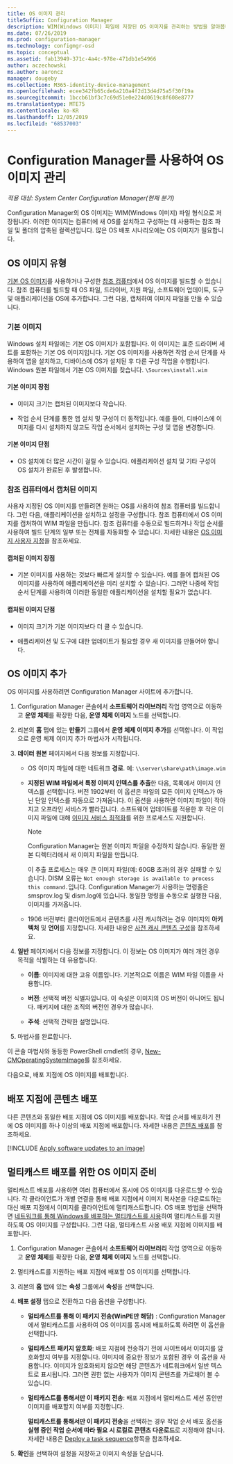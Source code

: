 ```yaml
---
title: OS 이미지 관리
titleSuffix: Configuration Manager
description: WIM(Windows 이미지) 파일에 저장된 OS 이미지를 관리하는 방법을 알아봅니다.
ms.date: 07/26/2019
ms.prod: configuration-manager
ms.technology: configmgr-osd
ms.topic: conceptual
ms.assetid: fab13949-371c-4a4c-978e-471db1e54966
author: aczechowski
ms.author: aaroncz
manager: dougeby
ms.collection: M365-identity-device-management
ms.openlocfilehash: ecee342fb65cde6a210a4f2d13d4d75a5f30f19a
ms.sourcegitcommit: 1bccb61bf3c7c69d51e0e224d0619c8f608e8777
ms.translationtype: MTE75
ms.contentlocale: ko-KR
ms.lasthandoff: 12/05/2019
ms.locfileid: "68537003"
---
```

# <a name="manage-os-images-with-configuration-manager"></a>Configuration Manager를 사용하여 OS 이미지 관리

*적용 대상: System Center Configuration Manager(현재 분기)*

Configuration Manager의 OS 이미지는 WIM(Windows 이미지) 파일 형식으로 저장됩니다. 이러한 이미지는 컴퓨터에 새 OS를 설치하고 구성하는 데 사용하는 참조 파일 및 폴더의 압축된 컬렉션입니다. 많은 OS 배포 시나리오에는 OS 이미지가 필요합니다.


## <a name="os-image-types"></a>OS 이미지 유형

[기본 OS 이미지](#default-image)를 사용하거나 구성한 [참조 컴퓨터](#bkmk_capture)에서 OS 이미지를 빌드할 수 있습니다. 참조 컴퓨터를 빌드할 때 OS 파일, 드라이버, 지원 파일, 소프트웨어 업데이트, 도구 및 애플리케이션을 OS에 추가합니다. 그런 다음, 캡처하여 이미지 파일을 만들 수 있습니다.

### <a name="default-image"></a>기본 이미지

Windows 설치 파일에는 기본 OS 이미지가 포함됩니다. 이 이미지는 표준 드라이버 세트를 포함하는 기본 OS 이미지입니다. 기본 OS 이미지를 사용하면 작업 순서 단계를 사용하여 앱을 설치하고, 디바이스에 OS가 설치된 후 다른 구성 작업을 수행합니다. Windows 원본 파일에서 기본 OS 이미지를 찾습니다. `\Sources\install.wim`  

#### <a name="default-image-advantages"></a>기본 이미지 장점

- 이미지 크기는 캡처된 이미지보다 작습니다.  

- 작업 순서 단계를 통한 앱 설치 및 구성이 더 동적입니다. 예를 들어, 디바이스에 이미지를 다시 설치하지 않고도 작업 순서에서 설치하는 구성 및 앱을 변경합니다.  

#### <a name="default-image-disadvantages"></a>기본 이미지 단점

- OS 설치에 더 많은 시간이 걸릴 수 있습니다. 애플리케이션 설치 및 기타 구성이 OS 설치가 완료된 후 발생합니다.  


### <a name="bkmk_capture"></a> 참조 컴퓨터에서 캡처된 이미지

사용자 지정된 OS 이미지를 만들려면 원하는 OS를 사용하여 참조 컴퓨터를 빌드합니다. 그런 다음, 애플리케이션을 설치하고 설정을 구성합니다. 참조 컴퓨터에서 OS 이미지를 캡처하여 WIM 파일을 만듭니다. 참조 컴퓨터를 수동으로 빌드하거나 작업 순서를 사용하여 빌드 단계의 일부 또는 전체를 자동화할 수 있습니다. 자세한 내용은 [OS 이미지 사용자 지정](/sccm/osd/get-started/customize-operating-system-images)을 참조하세요.  

#### <a name="captured-image-advantages"></a>캡처된 이미지 장점

- 기본 이미지를 사용하는 것보다 빠르게 설치할 수 있습니다. 예를 들어 캡처된 OS 이미지를 사용하여 애플리케이션을 미리 설치할 수 있습니다. 그러면 나중에 작업 순서 단계를 사용하여 이러한 동일한 애플리케이션을 설치할 필요가 없습니다.  

#### <a name="captured-image-disadvantages"></a>캡처된 이미지 단점

- 이미지 크기가 기본 이미지보다 더 클 수 있습니다.  

- 애플리케이션 및 도구에 대한 업데이트가 필요할 경우 새 이미지를 만들어야 합니다.  


## <a name="BKMK_AddOSImages"></a> OS 이미지 추가  

OS 이미지를 사용하려면 Configuration Manager 사이트에 추가합니다.

1. Configuration Manager 콘솔에서 **소프트웨어 라이브러리** 작업 영역으로 이동하고 **운영 체제**를 확장한 다음, **운영 체제 이미지** 노드를 선택합니다.  

2. 리본의 **홈** 탭에 있는 **만들기** 그룹에서 **운영 체제 이미지 추가**를 선택합니다. 이 작업으로 운영 체제 이미지 추가 마법사가 시작됩니다.  

3. **데이터 원본** 페이지에서 다음 정보를 지정합니다.

    - OS 이미지 파일에 대한 네트워크 **경로**. 예: `\\server\share\path\image.wim`

    - **지정된 WIM 파일에서 특정 이미지 인덱스를 추출**한 다음, 목록에서 이미지 인덱스를 선택합니다.<!--3719699--> 버전 1902부터 이 옵션은 파일의 모든 이미지 인덱스가 아닌 단일 인덱스를 자동으로 가져옵니다. 이 옵션을 사용하면 이미지 파일이 작아지고 오프라인 서비스가 빨라집니다. 소프트웨어 업데이트를 적용한 후 작은 이미지 파일에 대해 [이미지 서비스 최적화](#bkmk_resetbase)를 위한 프로세스도 지원합니다.  

        > [!Note]  
        > Configuration Manager는 원본 이미지 파일을 수정하지 않습니다. 동일한 원본 디렉터리에서 새 이미지 파일을 만듭니다.
        >
        > 이 추출 프로세스는 매우 큰 이미지 파일(예: 60GB 초과)의 경우 실패할 수 있습니다. DISM 오류는 `Not enough storage is available to process this command.`입니다. Configuration Manager가 사용하는 명령줄은 smsprov.log 및 dism.log에 있습니다. 동일한 명령을 수동으로 실행한 다음, 이미지를 가져옵니다.<!-- SCCMDocs-pr issue 3502 -->  

    - 1906 버전부터 클라이언트에서 콘텐츠를 사전 캐시하려는 경우 이미지의 **아키텍처** 및 **언어**를 지정합니다. 자세한 내용은 [사전 캐시 콘텐츠 구성](/sccm/osd/deploy-use/configure-precache-content)을 참조하세요.<!--4224642-->  

4. **일반** 페이지에서 다음 정보를 지정합니다. 이 정보는 OS 이미지가 여러 개인 경우 목적을 식별하는 데 유용합니다.  

    - **이름**: 이미지에 대한 고유 이름입니다. 기본적으로 이름은 WIM 파일 이름을 사용합니다.  

    - **버전**: 선택적 버전 식별자입니다. 이 속성은 이미지의 OS 버전이 아니어도 됩니다. 패키지에 대한 조직의 버전인 경우가 많습니다.  

    - **주석**: 선택적 간략한 설명입니다.  

5. 마법사를 완료합니다.  

이 콘솔 마법사와 동등한 PowerShell cmdlet의 경우, [New-CMOperatingSystemImage](https://docs.microsoft.com/powershell/module/configurationmanager/new-cmoperatingsystemimage?view=sccm-ps)를 참조하세요.

다음으로, 배포 지점에 OS 이미지를 배포합니다.  


## <a name="BKMK_DistributeBootImages"></a> 배포 지점에 콘텐츠 배포  

다른 콘텐츠와 동일한 배포 지점에 OS 이미지를 배포합니다. 작업 순서를 배포하기 전에 OS 이미지를 하나 이상의 배포 지점에 배포합니다. 자세한 내용은 [콘텐츠 배포](/sccm/core/servers/deploy/configure/deploy-and-manage-content#bkmk_distribute)를 참조하세요.  


[!INCLUDE [Apply software updates to an image](includes/wim-apply-updates.md)]


## <a name="BKMK_OSImageMulticast"></a> 멀티캐스트 배포를 위한 OS 이미지 준비  

멀티캐스트 배포를 사용하면 여러 컴퓨터에서 동시에 OS 이미지를 다운로드할 수 있습니다. 각 클라이언트가 개별 연결을 통해 배포 지점에서 이미지 복사본을 다운로드하는 대신 배포 지점에서 이미지를 클라이언트에 멀티캐스트합니다. OS 배포 방법을 선택하면 [네트워크를 통해 Windows를 배포하는 멀티캐스트를 사용](/sccm/osd/deploy-use/use-multicast-to-deploy-windows-over-the-network)하여 멀티캐스트를 지원하도록 OS 이미지를 구성합니다. 그런 다음, 멀티캐스트 사용 배포 지점에 이미지를 배포합니다.

1. Configuration Manager 콘솔에서 **소프트웨어 라이브러리** 작업 영역으로 이동하고 **운영 체제**를 확장한 다음, **운영 체제 이미지** 노드를 선택합니다.  

2. 멀티캐스트를 지원하는 배포 지점에 배포할 OS 이미지를 선택합니다.  

3. 리본의 **홈** 탭에 있는 **속성** 그룹에서 **속성**을 선택합니다.  

4. **배포 설정** 탭으로 전환하고 다음 옵션을 구성합니다.  

    - **멀티캐스트를 통해 이 패키지 전송(WinPE만 해당)** : Configuration Manager에서 멀티캐스트를 사용하여 OS 이미지를 동시에 배포하도록 하려면 이 옵션을 선택합니다.  

    - **멀티캐스트 패키지 암호화**: 배포 지점에 전송하기 전에 사이트에서 이미지를 암호화할지 여부를 지정합니다. 이미지에 중요한 정보가 포함된 경우 이 옵션을 사용합니다. 이미지가 암호화되지 않으면 해당 콘텐츠가 네트워크에서 일반 텍스트로 표시됩니다. 그러면 권한 없는 사용자가 이미지 콘텐츠를 가로채어 볼 수 있습니다.  

    - **멀티캐스트를 통해서만 이 패키지 전송**: 배포 지점에서 멀티캐스트 세션 동안만 이미지를 배포할지 여부를 지정합니다.  

         **멀티캐스트를 통해서만 이 패키지 전송**을 선택하는 경우 작업 순서 배포 옵션을 **실행 중인 작업 순서에 따라 필요 시 로컬로 콘텐츠 다운로드**로 지정해야 합니다. 자세한 내용은 [Deploy a task sequence](/sccm/osd/deploy-use/deploy-a-task-sequence)항목을 참조하세요.  

5. **확인**을 선택하여 설정을 저장하고 이미지 속성을 닫습니다.  
